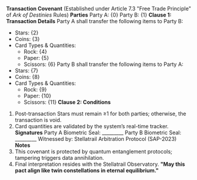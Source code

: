 **Transaction Covenant**
(Established under Article 7.3 "Free Trade Principle" of *Ark of Destinies* Rules)
**Parties**
Party A: {0}
Party B: {1}
**Clause 1: Transaction Details**
Party A shall transfer the following items to Party B:
- Stars: {2}
- Coins: {3}
- Card Types & Quantities:
  - Rock: {4}
  - Paper: {5}
  - Scissors: {6}
Party B shall transfer the following items to Party A:
- Stars: {7}
- Coins: {8}
- Card Types & Quantities:
  - Rock: {9}
  - Paper: {10}
  - Scissors: {11}
**Clause 2: Conditions**
1. Post-transaction Stars must remain ≥1 for both parties; otherwise, the transaction is void.
2. Card quantities are validated by the system’s real-time tracker.
**Signatures**
Party A Biometric Seal: _________
Party B Biometric Seal: _________
Witnessed by: Stellatrail Arbitration Protocol (SAP-2023)  
**Notes**
1. This covenant is protected by quantum entanglement protocols; tampering triggers data annihilation.
2. Final interpretation resides with the Stellatrail Observatory.
**"May this pact align like twin constellations in eternal equilibrium."**